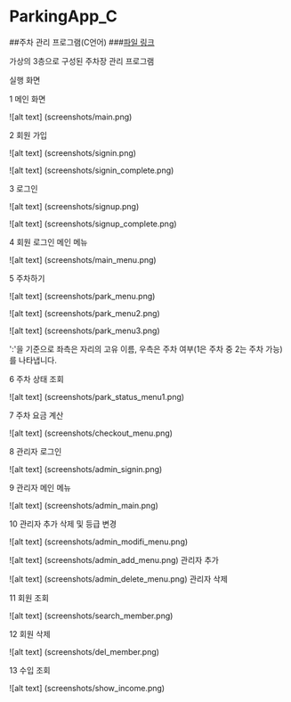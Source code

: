 # ParkingApp_C
##주차 관리 프로그램(C언어)
###[파일 링크](https://github.com/knh21c/ParkingApp_C/archive/master.zip)

가상의 3층으로 구성된 주차장 관리 프로그램

실행 화면

1 메인 화면

![alt text] (screenshots/main.png)

2 회원 가입

![alt text] (screenshots/signin.png)

![alt text] (screenshots/signin_complete.png)

3 로그인

![alt text] (screenshots/signup.png)

![alt text] (screenshots/signup_complete.png)

4 회원 로그인 메인 메뉴

![alt text] (screenshots/main_menu.png)

5 주차하기

![alt text] (screenshots/park_menu.png)

![alt text] (screenshots/park_menu2.png)

![alt text] (screenshots/park_menu3.png)

':'을 기준으로 좌측은 자리의 고유 이름, 우측은 주차 여부(1은 주차 중 2는 주차 가능)를 나타냅니다.

6 주차 상태 조회

![alt text] (screenshots/park_status_menu1.png)

7 주차 요금 계산

![alt text] (screenshots/checkout_menu.png)

8 관리자 로그인

![alt text] (screenshots/admin_signin.png)

9 관리자 메인 메뉴

![alt text] (screenshots/admin_main.png)

10 관리자 추가 삭제 및 등급 변경

![alt text] (screenshots/admin_modifi_menu.png)

![alt text] (screenshots/admin_add_menu.png)
관리자 추가

![alt text] (screenshots/admin_delete_menu.png)
관리자 삭제

11 회원 조회

![alt text] (screenshots/search_member.png)

12 회원 삭제

![alt text] (screenshots/del_member.png)

13 수입 조회

![alt text] (screenshots/show_income.png)
